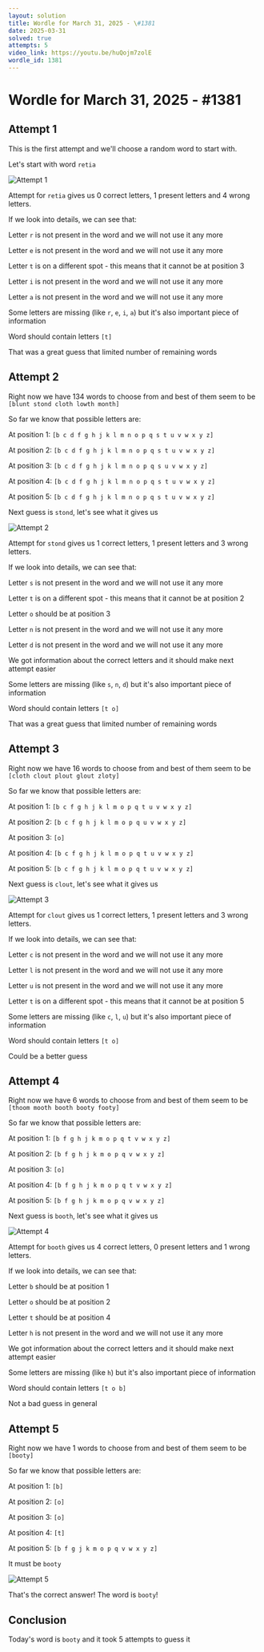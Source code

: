 ```yaml
---
layout: solution
title: Wordle for March 31, 2025 - \#1381
date: 2025-03-31
solved: true
attempts: 5
video_link: https://youtu.be/huQojm7zolE
wordle_id: 1381
---
```


# Wordle for March 31, 2025 - \#1381

## Attempt 1

This is the first attempt and we'll choose a random word to start with.

Let's start with word `retia`

![Attempt 1](2025-03-31/attempt-1.png)

Attempt for `retia` gives us 0 correct letters, 1 present letters and 4 wrong letters.

If we look into details, we can see that:

Letter `r` is not present in the word and we will not use it any more

Letter `e` is not present in the word and we will not use it any more

Letter `t` is on a different spot - this means that it cannot be at position 3

Letter `i` is not present in the word and we will not use it any more

Letter `a` is not present in the word and we will not use it any more

Some letters are missing (like `r`, `e`, `i`, `a`) but it's also important piece of information

Word should contain letters `[t]`

That was a great guess that limited number of remaining words



## Attempt 2

Right now we have 134 words to choose from and best of them seem to be `[blunt stond cloth lowth month]`

So far we know that possible letters are:

At position 1: `[b c d f g h j k l m n o p q s t u v w x y z]`

At position 2: `[b c d f g h j k l m n o p q s t u v w x y z]`

At position 3: `[b c d f g h j k l m n o p q s u v w x y z]`

At position 4: `[b c d f g h j k l m n o p q s t u v w x y z]`

At position 5: `[b c d f g h j k l m n o p q s t u v w x y z]`

Next guess is `stond`, let's see what it gives us

![Attempt 2](2025-03-31/attempt-2.png)

Attempt for `stond` gives us 1 correct letters, 1 present letters and 3 wrong letters.

If we look into details, we can see that:

Letter `s` is not present in the word and we will not use it any more

Letter `t` is on a different spot - this means that it cannot be at position 2

Letter `o` should be at position 3

Letter `n` is not present in the word and we will not use it any more

Letter `d` is not present in the word and we will not use it any more

We got information about the correct letters and it should make next attempt easier

Some letters are missing (like `s`, `n`, `d`) but it's also important piece of information

Word should contain letters `[t o]`

That was a great guess that limited number of remaining words



## Attempt 3

Right now we have 16 words to choose from and best of them seem to be `[cloth clout plout glout zloty]`

So far we know that possible letters are:

At position 1: `[b c f g h j k l m o p q t u v w x y z]`

At position 2: `[b c f g h j k l m o p q u v w x y z]`

At position 3: `[o]`

At position 4: `[b c f g h j k l m o p q t u v w x y z]`

At position 5: `[b c f g h j k l m o p q t u v w x y z]`

Next guess is `clout`, let's see what it gives us

![Attempt 3](2025-03-31/attempt-3.png)

Attempt for `clout` gives us 1 correct letters, 1 present letters and 3 wrong letters.

If we look into details, we can see that:

Letter `c` is not present in the word and we will not use it any more

Letter `l` is not present in the word and we will not use it any more

Letter `u` is not present in the word and we will not use it any more

Letter `t` is on a different spot - this means that it cannot be at position 5

Some letters are missing (like `c`, `l`, `u`) but it's also important piece of information

Word should contain letters `[t o]`

Could be a better guess



## Attempt 4

Right now we have 6 words to choose from and best of them seem to be `[thoom mooth booth booty footy]`

So far we know that possible letters are:

At position 1: `[b f g h j k m o p q t v w x y z]`

At position 2: `[b f g h j k m o p q v w x y z]`

At position 3: `[o]`

At position 4: `[b f g h j k m o p q t v w x y z]`

At position 5: `[b f g h j k m o p q v w x y z]`

Next guess is `booth`, let's see what it gives us

![Attempt 4](2025-03-31/attempt-4.png)

Attempt for `booth` gives us 4 correct letters, 0 present letters and 1 wrong letters.

If we look into details, we can see that:

Letter `b` should be at position 1

Letter `o` should be at position 2

Letter `t` should be at position 4

Letter `h` is not present in the word and we will not use it any more

We got information about the correct letters and it should make next attempt easier

Some letters are missing (like `h`) but it's also important piece of information

Word should contain letters `[t o b]`

Not a bad guess in general



## Attempt 5

Right now we have 1 words to choose from and best of them seem to be `[booty]`

So far we know that possible letters are:

At position 1: `[b]`

At position 2: `[o]`

At position 3: `[o]`

At position 4: `[t]`

At position 5: `[b f g j k m o p q v w x y z]`

It must be `booty`

![Attempt 5](2025-03-31/attempt-5.png)

That's the correct answer! The word is `booty`!

## Conclusion

Today's word is `booty` and it took 5 attempts to guess it

